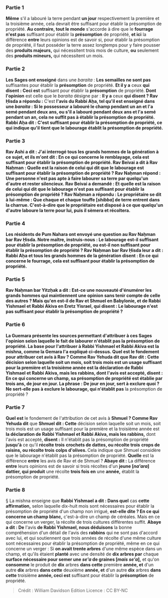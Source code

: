 
### Partie 1
<b>Même</b> s'il a labouré la terre pendant <b>un jour</b> respectivement la première et la troisième année, cela devrait être suffisant pour établir la présomption de propriété. <b>Au contraire, tout le monde</b> s'accorde à dire que le <b>fourrage n'est pas</b> suffisant pour établir la <b>présomption</b> de propriété, <b>et ici</b> la différence <b>entre</b> leurs opinions est de savoir si, pour établir la présomption de propriété, il faut posséder la terre assez longtemps pour y faire pousser des <b>produits majeurs,</b> qui nécessitent trois mois de culture, <b>ou</b> seulement des <b>produits mineurs,</b> qui nécessitent un mois.

### Partie 2
<b>Les Sages ont enseigné</b> dans une <i>baraita</i> : <b>Les semailles ne sont pas</b> suffisantes pour établir la <b>présomption</b> de propriété. <b>Et il y a</b> ceux <b>qui disent : Ceci est</b> suffisant pour établir la <b>présomption</b> de propriété. <b>Dont l'opinion</b> est celle que le <i>baraita</i> désigne par : <b>Il y a</b> ceux <b>qui disent ? Rav Ḥisda a répondu :</b> C'est <b>l'avis du <b>Rabbi Aḥa, tel qu'il est enseigné</b> dans une <i>baraita</i> : Si le possesseur <b>a labouré</b> le champ pendant <b>un an et l'a semé</b> pendant <b>deux</b> ans, ou s'il <b>a labouré</b> pendant <b>deux</b> ans <b>et l'a semé</b> pendant <b>un an,</b> cela <b>ne suffit pas</b> à établir la <b>présomption</b> de propriété. <b>Rabbi Aḥa dit : C'est</b> suffisant pour établir la <b>présomption</b> de propriété, ce qui indique qu'il tient que le labourage établit la présomption de propriété.

### Partie 3
<b>Rav Ashi a dit : J'ai interrogé tous</b> les <b>grands</b> hommes <b>de la génération</b> à ce sujet, <b>et ils m'ont dit :</b> En ce qui concerne le <b>remblayage, cela est</b> suffisant pour établir la <b>présomption</b> de propriété. <b>Rav Beivai a dit à Rav Naḥman : Quelle est la raison de celui qui dit</b> que <b>le labourage est</b> suffisant pour établir la <b>présomption</b> de propriété ? Rav Naḥman répond : <b>Une personne n'est pas apte</b> à faire labourer <b>sa terre</b> par quelqu'un d'autre <b>et</b> rester <b>silencieux.</b> Rav Beivai a demandé : <b>Et quelle est la raison de celui qui dit</b> que <b>le labourage n'est pas</b> suffisant pour établir la <b>présomption</b> de propriété ? Rav Naḥman a répondu : Le propriétaire <b>se dit</b> à lui-même : Que <b>chaque et chaque touffe [<i>shibba</i>]</b> de terre <b>entrent</b> dans la charrue. C'est-à-dire que le propriétaire est disposé à ce que quelqu'un d'autre laboure la terre pour lui, puis il sèmera et récoltera.

### Partie 4
Les <b>résidents de Pum Nahara</b> ont envoyé une question <b>au Rav Naḥman bar Rav Ḥisda. Notre maître, instruis-nous : Le labourage</b> est-il suffisant pour établir la <b>présomption</b> de propriété, <b>ou est-il</b> <b>non</b> suffisant pour établir la <b>présomption</b> de propriété ? Rav Naḥman bar Rav Ḥisda <b>leur a dit : Rabbi Aḥa et tous</b> les <b>grands</b> hommes <b>de la génération disent : </b> En ce qui concerne le <b>fourrage, cela est</b> suffisant pour établir la <b>présomption</b> de propriété.

### Partie 5
<b>Rav Naḥman bar Yitzḥak a dit :</b> Est-ce une <b>nouveauté d'énumérer</b> les grands <b>hommes</b> qui maintiennent une opinion sans tenir compte de celle des autres ? <b>Mais</b> qu'en est-il de <b>Rav et Shmuel en Babylonie, et de Rabbi Yishmael et Rabbi Akiva en Eretz Yisrael,</b> qui <b>disent : Le labourage n'est pas</b> suffisant pour établir la <b>présomption</b> de propriété ?

### Partie 6
La Guemara présente les sources permettant d'attribuer à ces Sages l'opinion selon laquelle le fait de labourer n'établit pas la présomption de propriété. La base pour l'attribuer à <b>Rabbi Yishmael et Rabbi Akiva est la mishna,</b> comme la Gemara l'a expliqué ci-dessus. <b>Quel est</b> le fondement pour attribuer cet avis à <b>Rav ? Comme Rav Yehuda dit</b> que <b>Rav dit : Cette</b> décision selon laquelle soit un mois, soit trois mois est un usage suffisant pour la première et la troisième année est <b>la déclaration de Rabbi Yishmael et Rabbi Akiva, mais les rabbins,</b> dont l'avis est accepté, <b>disent :</b> En ce qui concerne un champ, <b>sa présomption</b> de propriété est établie par <b>trois ans, de jour en jour.</b> La phrase : <b>De jour en jour,</b> sert <b>à exclure quoi ? </b> Ne sert-elle <b>pas</b> à exclure le labourage, qui n'établit pas</b> la présomption de propriété ?

### Partie 7
<b>Quel est</b> le fondement de l'attribution de cet avis à <b>Shmuel ? Comme Rav Yehuda dit</b> que <b>Shmuel dit : Cette</b> décision selon laquelle soit un mois, soit trois mois est un usage suffisant pour la première et la troisième année est <b>la déclaration de Rabbi Yishmael et Rabbi Akiva, mais les rabbins,</b> dont l'avis est accepté, <b>disent :</b> Il n'établit pas la présomption de propriété <b>jusqu'à</b> ce qu'il <b>récolte trois</b> <b>crochets de dattes, ou récolte trois</b> <b>crops de raisins, ou récolte trois</b> <b>colps d'olives. </b> Cela indique que Shmuel considère que le labourage n'établit pas la présomption de propriété. <b>Quelle</b> est la différence <b>entre</b> les avis de Rav et de Shmuel ? <b>Abaye dit :</b> La différence <b>entre</b> leurs opinions est de savoir si trois récoltes d'un <b>jeune [<i>na'ara</i>] dattier, qui produit</b> une récolte <b>trois fois en</b> une <b>année,</b> établit la présomption de propriété.

### Partie 8
§ La mishna enseigne que <b>Rabbi Yishmael a dit : Dans quel</b> cas <b>cette affirmation,</b> selon laquelle dix-huit mois sont nécessaires pour établir la présomption de propriété d'un champ non irrigué, <b>est-elle dite ? En ce qui concerne un champ blanc,</b> c'est-à-dire un champ de céréales. Mais en ce qui concerne un verger, la récolte de trois cultures différentes suffit. <b>Abaye a dit : De</b> l'avis <b>de Rabbi Yishmael, nous déduisons</b> la bonne compréhension d'un détail de l'avis des <b>rabbins</b> qui ne sont pas d'accord avec lui, et qui soutiennent que trois années de récolte d'une même culture sont nécessaires pour établir la présomption de propriété, même en ce qui concerne un verger : Si <b>on avait trente arbres</b> d'une même espèce dans un champ, et qu'ils étaient <b>planté</b> avec une densité de <b>dix arbres par</b> chaque <b>surface nécessaire pour semer une <i>se'a</i> de graines [<i>mais se'a</i>],</b> et qu'on <b>consomme</b> le produit de <b>dix</b> arbres <b>dans cette</b> première <b>année, et</b> d'un autre <b>dix</b> arbres <b>dans cette</b> deuxième <b>année, et</b> d'un autre <b>dix</b> arbres <b>dans cette</b> troisième <b>année, ceci est</b> suffisant pour établir la <b>présomption</b> de propriété.

>Crédit : William Davidson Edition
>Licence : CC BY-NC